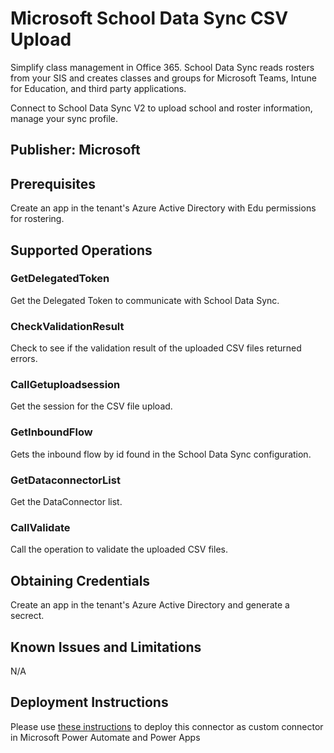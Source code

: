# Microsoft School Data Sync CSV Upload

Simplify class management in Office 365. School Data Sync reads rosters from your SIS and creates classes and groups for Microsoft Teams, Intune for Education, and third party applications.

Connect to School Data Sync V2 to upload school and roster information, manage your sync profile.

## Publisher: Microsoft

## Prerequisites

Create an app in the tenant's Azure Active Directory with Edu permissions for rostering.

## Supported Operations

### GetDelegatedToken

Get the Delegated Token to communicate with School Data Sync.

### CheckValidationResult

Check to see if the validation result of the uploaded CSV files returned errors.

### CallGetuploadsession

Get the session for the CSV file upload.

### GetInboundFlow
Gets the inbound flow by id found in the School Data Sync configuration.

### GetDataconnectorList

Get the DataConnector list.

### CallValidate

Call the operation to validate the uploaded CSV files.

## Obtaining Credentials

Create an app in the tenant's Azure Active Directory and generate a secrect.

## Known Issues and Limitations

N/A

## Deployment Instructions

Please use [these instructions](https://docs.microsoft.com/en-us/connectors/custom-connectors/paconn-cli) to deploy this connector as custom connector in Microsoft Power Automate and Power Apps
